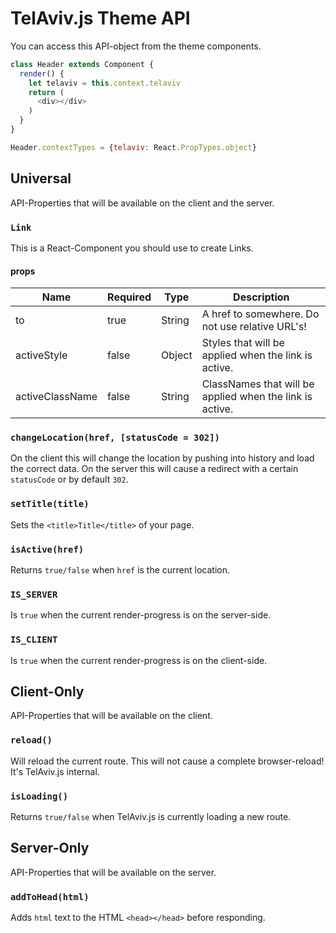 # TelAviv.js Theme API
You can access this API-object from the theme components.

```js
class Header extends Component {
  render() {
    let telaviv = this.context.telaviv
    return (
      <div></div>
    )
  }
}

Header.contextTypes = {telaviv: React.PropTypes.object}
```

## Universal
API-Properties that will be available on the client and the server.

### `Link`
This is a React-Component you should use to create Links.

#### props

Name            | Required | Type   | Description
--------------- | -------- | ------ | --------------------------------------------------------
to              | true     | String | A href to somewhere. Do not use relative URL's!
activeStyle     | false    | Object | Styles that will be applied when the link is active.
activeClassName | false    | String | ClassNames that will be applied when the link is active.

### `changeLocation(href, [statusCode = 302])`
On the client this will change the location by pushing into history and load the correct data. On the server this will cause a redirect with a certain `statusCode` or by default `302`.

### `setTitle(title)`
Sets the `<title>Title</title>` of your page.

### `isActive(href)`
Returns `true/false` when `href` is the current location.

### `IS_SERVER`
Is `true` when the current render-progress is on the server-side.

### `IS_CLIENT`
Is `true` when the current render-progress is on the client-side.

## Client-Only
API-Properties that will be available on the client.

### `reload()`
Will reload the current route. This will not cause a complete browser-reload! It's TelAviv.js internal.

### `isLoading()`
Returns `true/false` when TelAviv.js is currently loading a new route.

## Server-Only
API-Properties that will be available on the server.

### `addToHead(html)`
Adds `html` text to the HTML `<head></head>` before responding.
